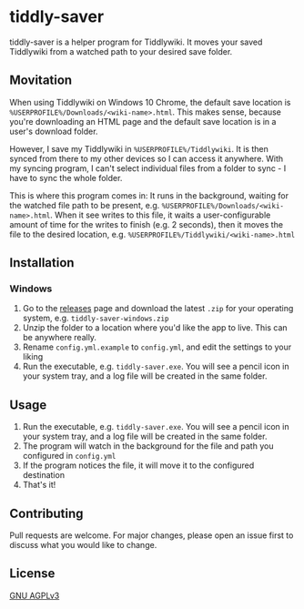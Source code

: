 # tiddly-saver

tiddly-saver is a helper program for Tiddlywiki. It moves your saved Tiddlywiki from a watched path to your desired save folder.

## Movitation

When using Tiddlywiki on Windows 10 Chrome, the default save location is `%USERPROFILE%/Downloads/<wiki-name>.html`. This makes sense, because you're downloading an HTML page and the default save location is in a user's download folder. 

However, I save my Tiddlywiki in `%USERPROFILE%/Tiddlywiki`. It is then synced from there to my other devices so I can access it anywhere. With my syncing program, I can't select individual files from a folder to sync - I have to sync the whole folder.

This is where this program comes in: It runs in the background, waiting for the watched file path to be present, e.g. `%USERPROFILE%/Downloads/<wiki-name>.html`. When it see writes to this file, it waits a user-configurable amount of time for the writes to finish (e.g. 2 seconds), then it moves the file to the desired location, e.g. `%USERPROFILE%/Tiddlywiki/<wiki-name>.html`

## Installation

### Windows

1. Go to the [releases](https://gitlab.com/cworobetz/tiddly-saver/-/releases) page and download the latest `.zip` for your operating system, e.g. `tiddly-saver-windows.zip`
2. Unzip the folder to a location where you'd like the app to live. This can be anywhere really.
3. Rename `config.yml.example` to `config.yml`, and edit the settings to your liking
4. Run the executable, e.g. `tiddly-saver.exe`. You will see a pencil icon in your system tray, and a log file will be created in the same folder.

## Usage

1. Run the executable, e.g. `tiddly-saver.exe`. You will see a pencil icon in your system tray, and a log file will be created in the same folder.
2. The program will watch in the background for the file and path you configured in `config.yml`
3. If the program notices the file, it will move it to the configured destination
4. That's it!

## Contributing
Pull requests are welcome. For major changes, please open an issue first to discuss what you would like to change.

## License
[GNU AGPLv3](https://choosealicense.com/licenses/agpl-3.0/)